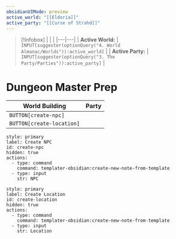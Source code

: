 ```yaml
---
obsidianUIMode: preview
active_world: "[[Eldoria]]"
active_party: "[[Curse of Strahd]]"
---
```

> [!infobox]
> | | |
> |---|---|
> | **Active World:** | `INPUT[suggester(optionQuery("4. World Almanac/Worlds")):active_world]` |
> | **Active Party:** | `INPUT[suggester(optionQuery("3. The Party/Parties")):active_party]` | 
# Dungeon Master Prep
| World Building | Party |
| ---- | ---- |
| `BUTTON[create-npc]` |  |
| `BUTTON[create-location]` |  |

```meta-bind-button
style: primary
label: Create NPC
id: create-npc
hidden: true
actions:
  - type: command
    command: templater-obsidian:create-new-note-from-template
  - type: input
    str: NPC
```
```meta-bind-button
style: primary
label: Create Location
id: create-location
hidden: true
actions:
  - type: command
    command: templater-obsidian:create-new-note-from-template
  - type: input
    str: Location
```